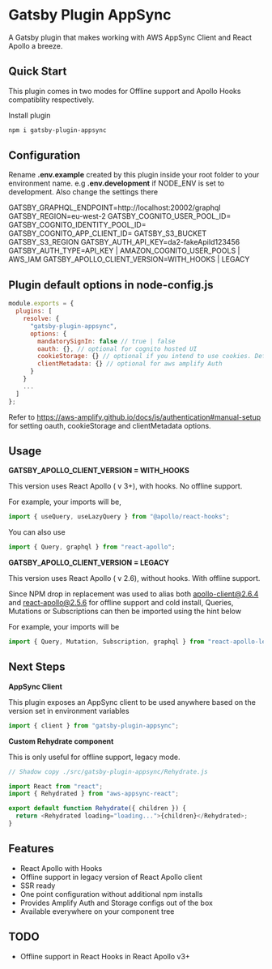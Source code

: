 # Gatsby Plugin AppSync

A Gatsby plugin that makes working with AWS AppSync Client and React Apollo a breeze.

## Quick Start

This plugin comes in two modes for Offline support and Apollo Hooks compatiblity respectively.

Install plugin

```bash
npm i gatsby-plugin-appsync
```

## Configuration

Rename **.env.example** created by this plugin inside your root folder to your environment name. e.g **.env.development** if NODE_ENV is set to development. Also change the settings there

GATSBY_GRAPHQL_ENDPOINT=http://localhost:20002/graphql
GATSBY_REGION=eu-west-2
GATSBY_COGNITO_USER_POOL_ID=
GATSBY_COGNITO_IDENTITY_POOL_ID=
GATSBY_COGNITO_APP_CLIENT_ID=
GATSBY_S3_BUCKET
GATSBY_S3_REGION
GATSBY_AUTH_API_KEY=da2-fakeApiId123456
GATSBY_AUTH_TYPE=API_KEY | AMAZON_COGNITO_USER_POOLS | AWS_IAM
GATSBY_APOLLO_CLIENT_VERSION=WITH_HOOKS | LEGACY

## Plugin default options in node-config.js

```js
module.exports = {
  plugins: [
    resolve: {
      "gatsby-plugin-appsync",
      options: {
        mandatorySignIn: false // true | false
        oauth: {}, // optional for cognito hosted UI
        cookieStorage: {} // optional if you intend to use cookies. Default is localstorage for aws amplify Auth
        clientMetadata: {} // optional for aws amplify Auth
      }
    }
    ...
  ]
};
```

Refer to https://aws-amplify.github.io/docs/js/authentication#manual-setup for setting oauth, cookieStorage and clientMetadata options.

## Usage

**GATSBY_APOLLO_CLIENT_VERSION = WITH_HOOKS**

This version uses React Apollo ( v 3+), with hooks. No offline support.

For example, your imports will be,

```js
import { useQuery, useLazyQuery } from "@apollo/react-hooks";
```

You can also use

```js
import { Query, graphql } from "react-apollo";
```

**GATSBY_APOLLO_CLIENT_VERSION = LEGACY**

This version uses React Apollo ( v 2.6), without hooks. With offline support.

Since NPM drop in replacement was used to alias both apollo-client@2.6.4 and react-apollo@2.5.6 for offline support and cold install, Queries, Mutations or Subscriptions can then be imported using the hint below

For example, your imports will be

```js
import { Query, Mutation, Subscription, graphql } from "react-apollo-legacy";
```

## Next Steps

**AppSync Client**

This plugin exposes an AppSync client to be used anywhere based on the version set in environment variables

```js
import { client } from "gatsby-plugin-appsync";
```

**Custom Rehydrate component**

This is only useful for offline support, legacy mode.

```js
// Shadow copy ./src/gatsby-plugin-appsync/Rehydrate.js

import React from "react";
import { Rehydrated } from "aws-appsync-react";

export default function Rehydrate({ children }) {
  return <Rehydrated loading="loading...">{children}</Rehydrated>;
}
```

## Features

- React Apollo with Hooks
- Offline support in legacy version of React Apollo client
- SSR ready
- One point configuration without additional npm installs
- Provides Amplify Auth and Storage configs out of the box
- Available everywhere on your component tree

## TODO

- Offline support in React Hooks in React Apollo v3+
